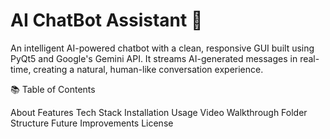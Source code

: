 # AI ChatBot Assistant 🤖

An intelligent AI-powered chatbot with a clean, responsive GUI built using PyQt5 and Google's Gemini API.
It streams AI-generated messages in real-time, creating a natural, human-like conversation experience.

📚 Table of Contents

About
Features
Tech Stack
Installation
Usage
Video Walkthrough
Folder Structure
Future Improvements
License


